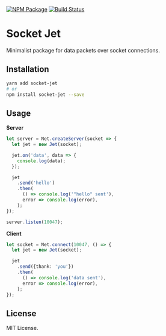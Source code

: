 [![NPM Package](https://badge.fury.io/js/socket-jet.svg)](https://www.npmjs.com/package/socket-jet)
[![Build Status](https://travis-ci.org/vilic/socket-jet.svg)](https://travis-ci.org/vilic/socket-jet)

# Socket Jet

Minimalist package for data packets over socket connections.

## Installation

```sh
yarn add socket-jet
# or
npm install socket-jet --save
```

## Usage

**Server**

```ts
let server = Net.createServer(socket => {
  let jet = new Jet(socket);

  jet.on('data', data => {
    console.log(data);
  });

  jet
    .send('hello')
    .then(
      () => console.log('"hello" sent'),
      error => console.log(error),
    );
});

server.listen(10047);
```

**Client**

```ts
let socket = Net.connect(10047, () => {
  let jet = new Jet(socket);

  jet
    .send({thank: 'you'})
    .then(
      () => console.log('data sent'),
      error => console.log(error),
    );
});
```

## License

MIT License.
